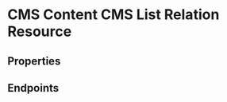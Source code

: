 # CMS Content CMS List Relation Resource

## Properties

<ResourceProperties :resource="'cms_content_cms_list_relation'" :lang="'en'"/>

<ResourceScopes :resource="'cms_content_cms_list_relation'"/>

## Endpoints

[//]: <> (GET ENDPOINT)
<ResourceEndpoint :resource="'cms_content_cms_list_relation'" :endpoint="'get'" :lang="'en'">

<template v-slot:responseJSON>

<<< @/docs/fixtures/api/cms_content_cms_list_relation/response/json/get_id.json

</template>

<template v-slot:responseXML>

<<< @/docs/fixtures/api/cms_content_cms_list_relation/response/xml/get_id.xml

</template>

</ResourceEndpoint>

[//]: <> (GETCOLLECTION ENDPOINT)
<ResourceEndpoint :resource="'cms_content_cms_list_relation'" :endpoint="'getCollection'" :lang="'en'">

<template v-slot:responseJSON>

<<< @/docs/fixtures/api/cms_content_cms_list_relation/response/json/get_page.json

</template>

<template v-slot:responseXML>

<<< @/docs/fixtures/api/cms_content_cms_list_relation/response/xml/get_page.xml

</template>

</ResourceEndpoint>

[//]: <> (POST ENDPOINT)
<ResourceEndpoint :resource="'cms_content_cms_list_relation'" :endpoint="'post'" :lang="'en'">

<template v-slot:request>

<<< @/docs/fixtures/api/cms_content_cms_list_relation/request/post.json

</template>

<template v-slot:responseJSON>

<<< @/docs/fixtures/api/cms_content_cms_list_relation/response/json/get_id.json

</template>

<template v-slot:responseXML>

<<< @/docs/fixtures/api/cms_content_cms_list_relation/response/xml/get_id.xml

</template>

</ResourceEndpoint>

[//]: <> (PUT ENDPOINT)
<ResourceEndpoint :resource="'cms_content_cms_list_relation'" :endpoint="'put'" :lang="'en'">

<template v-slot:request>

<<< @/docs/fixtures/api/cms_content_cms_list_relation/request/put.json

</template>

<template v-slot:responseJSON>

<<< @/docs/fixtures/api/cms_content_cms_list_relation/response/json/get_id.json

</template>

<template v-slot:responseXML>

<<< @/docs/fixtures/api/cms_content_cms_list_relation/response/xml/get_id.xml

</template>

</ResourceEndpoint>

[//]: <> (DELETE ENDPOINT)
<ResourceEndpoint :resource="'cms_content_cms_list_relation'" :endpoint="'delete'" :lang="'en'"/>
